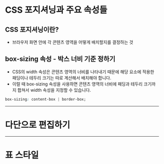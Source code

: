 # CSS 포지셔닝과 주요 속성들

## CSS 포지셔닝이란? 
- 브라우저 화면 안에 각 콘텐츠 영역을 어떻게 배치할지를 결정하는 것

## box-sizing 속성 - 박스 너비 기준 정하기

- CSS의 width 속성은 콘텐츠 영역의 너비를 나타내기 때문에 해당 요소에 적용한 패딩이나 테두리 크기는 따로 계산해서 배치해야 합니다. 
- 이럴 때 box-sizing 속성을 사용하면 콘텐츠 영역의 너비에 패딩과 테두리 크기까지 합쳐서 width 속성을 지정할 수 있습니다.

```css
box-sizing: content-box | border-box;
```

--- 

# 다단으로 편집하기

---

# 표 스타일